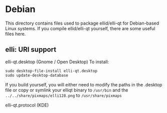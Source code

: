 
Debian
====================
This directory contains files used to package ellid/elli-qt
for Debian-based Linux systems. If you compile ellid/elli-qt yourself, there are some useful files here.

## elli: URI support ##


elli-qt.desktop  (Gnome / Open Desktop)
To install:

	sudo desktop-file-install elli-qt.desktop
	sudo update-desktop-database

If you build yourself, you will either need to modify the paths in
the .desktop file or copy or symlink your elliqt binary to `/usr/bin`
and the `../../share/pixmaps/elli128.png` to `/usr/share/pixmaps`

elli-qt.protocol (KDE)

